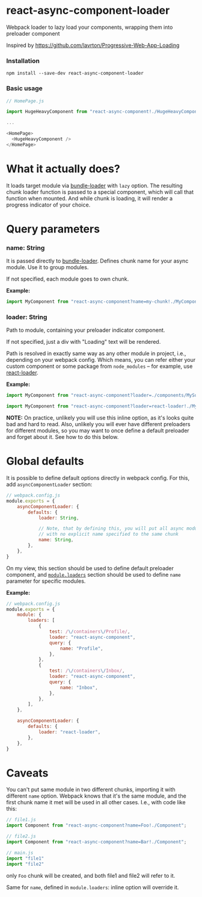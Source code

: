 # react-async-component-loader
Webpack loader to lazy load your components, wrapping them into preloader component

Inspired by https://github.com/lavrton/Progressive-Web-App-Loading

### Installation
```
npm install --save-dev react-async-component-loader
```

### Basic usage
```js
// HomePage.js

import HugeHeavyComponent from "react-async-component!./HugeHeavyComponent.js"

...

<HomePage>
  <HugeHeavyComponent />
</HomePage>
```

# What it actually does?
It loads target module via [bundle-loader](https://github.com/webpack/bundle-loader) with `lazy` option.
The resulting chunk loader function is passed to a special component, which will call that function when mounted. And while chunk is loading, it will render a progress indicator of your choice.

# Query parameters
### name: String

It is passed directly to [bundle-loader](https://github.com/webpack/bundle-loader). Defines chunk name for your async module. Use it to group modules.

If not specified, each module goes to own chunk.

**Example:**

```js
import MyComponent from "react-async-component?name=my-chunk!./MyComponent.js"
```

### loader: String

Path to module, containing your preloader indicator component. 

If not specified, just a div with "Loading" text will be rendered.

Path is resolved in exactly same way as any other module in project, i.e., depending on your webpack config.  Which means, you can refer either your custom component or some package from `node_modules` – for example, use [react-loader](https://github.com/TheCognizantFoundry/react-loader).

**Example:**

```js
import MyComponent from "react-async-component?loader=./components/MySuperLoader!./MyComponent.js"

import MyComponent from "react-async-component?loader=react-loader!./MyComponent.js"
```

**NOTE:** On practice, unlikely you will use this inline option, as it's looks quite bad and hard to read. Also, unlikely you will ever have different preloaders for different modules, so you may want to once define a default preloader and forget about it. See how to do this below. 

# Global defaults

It is possible to define default options directly in webpack config.
For this, add `asyncComponentLoader` section:

```js
// webpack.config.js
module.exports = {
    asyncComponentLoader: {
        defaults: {
            loader: String, 

            // Note, that by defining this, you will put all async modules 
            // with no explicit name specified to the same chunk
            name: String, 
        },
    },
}
```

On my view, this section should be used to define default preloader component, and [`module.loaders`](https://webpack.github.io/docs/using-loaders.html#configuration) section should be used to define `name` parameter for specific modules.

**Example:**

```js
// webpack.config.js
module.exports = {
	module: {
		loaders: [
			{
				test: /\/containers\/Profile/,
				loader: "react-async-component",
				query: {
					name: "Profile",
				},
			},
			{
				test: /\/containers\/Inbox/,
				loader: "react-async-component",
				query: {
					name: "Inbox",
				},
			},
		],
	},

    asyncComponentLoader: {
        defaults: {
            loader: "react-loader", 
        },
    },
}
```

# Caveats
You can't put same module in two different chunks, importing it with different `name` option. Webpack knows that it's the same module, and the first chunk name it met will be used in all other cases.
I.e., with code like this:
```js
// file1.js
import Component from "react-async-component?name=Foo!./Component";

// file2.js
import Component from "react-async-component?name=Bar!./Component";

// main.js
import "file1"
import "file2"
```
only `Foo` chunk will be created, and both file1 and file2 will refer to it.

Same for `name`, defined in `module.loaders`: inline option will override it.